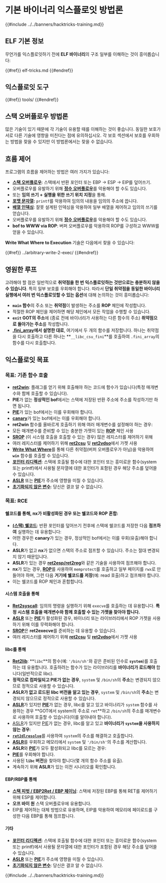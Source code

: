 # 기본 바이너리 익스플로잇 방법론

{{#include ../../banners/hacktricks-training.md}}

## ELF 기본 정보

무언가를 익스플로잇하기 전에 **ELF 바이너리**의 구조 일부를 이해하는 것이 흥미롭습니다:

{{#ref}}
elf-tricks.md
{{#endref}}

## 익스플로잇 도구

{{#ref}}
tools/
{{#endref}}

## 스택 오버플로우 방법론

많은 기술이 있기 때문에 각 기술이 유용할 때를 이해하는 것이 좋습니다. 동일한 보호가 서로 다른 기술에 영향을 미친다는 점에 유의하십시오. 각 보호 섹션에서 보호를 우회하는 방법을 찾을 수 있지만 이 방법론에서는 찾을 수 없습니다.

## 흐름 제어

프로그램의 흐름을 제어하는 방법은 여러 가지가 있습니다:

- [**스택 오버플로우**](../stack-overflow/index.html): 스택에서 반환 포인터 또는 EBP -> ESP -> EIP를 덮어쓰기.
- 오버플로우를 유발하기 위해 [**정수 오버플로우**](../integer-overflow.md)를 악용해야 할 수도 있습니다.
- 또는 **임의 쓰기 + 실행을 위한 쓰기 위치 지정**을 통해.
- [**포맷 문자열**](../format-strings/index.html)**:** `printf`를 악용하여 임의의 내용을 임의의 주소에 씁니다.
- [**배열 인덱싱**](../array-indexing.md): 잘못 설계된 인덱싱을 악용하여 일부 배열을 제어하고 임의의 쓰기를 얻습니다.
- 오버플로우를 유발하기 위해 [**정수 오버플로우**](../integer-overflow.md)를 악용해야 할 수도 있습니다.
- **bof to WWW via ROP**: 버퍼 오버플로우를 악용하여 ROP를 구성하고 WWW를 얻을 수 있습니다.

**Write What Where to Execution** 기술은 다음에서 찾을 수 있습니다:

{{#ref}}
../arbitrary-write-2-exec/
{{#endref}}

## 영원한 루프

고려해야 할 점은 일반적으로 **취약점을 한 번 익스플로잇하는 것만으로는 충분하지 않을 수 있습니다**. 특히 일부 보호를 우회해야 합니다. 따라서 **단일 취약점을 동일한 바이너리 실행에서 여러 번 익스플로잇할 수 있는 옵션**에 대해 논의하는 것이 흥미롭습니다:

- **`main` 함수**의 주소 또는 **취약점**이 발생하는 주소를 **ROP** 체인에 작성합니다.
- 적절한 ROP 체인을 제어하면 해당 체인에서 모든 작업을 수행할 수 있습니다.
- **`exit` GOT의 주소**에 (종료 전에 바이너리가 사용하는 다른 함수의 주소) **취약점으로 돌아가는 주소**를 작성합니다.
- [**.fini_array**](../arbitrary-write-2-exec/www2exec-.dtors-and-.fini_array.md#eternal-loop)**에서 설명한 대로**, 여기에서 두 개의 함수를 저장합니다. 하나는 취약점을 다시 호출하고 다른 하나는 **`__libc_csu_fini`**를 호출하여 `.fini_array`의 함수를 다시 호출합니다.

## 익스플로잇 목표

### 목표: 기존 함수 호출

- [**ret2win**](#ret2win): 플래그를 얻기 위해 호출해야 하는 코드에 함수가 있습니다(특정 매개변수와 함께 호출할 수 있습니다).
- **PIE**가 없는 **정상적인 bof**에서는 스택에 저장된 반환 주소에 주소를 작성하기만 하면 됩니다.
- [**PIE**](../common-binary-protections-and-bypasses/pie/index.html)가 있는 bof에서는 이를 우회해야 합니다.
- [**canary**](../common-binary-protections-and-bypasses/stack-canaries/index.html)가 있는 bof에서는 이를 우회해야 합니다.
- **ret2win** 함수를 올바르게 호출하기 위해 여러 매개변수를 설정해야 하는 경우:
- 모든 매개변수를 준비할 수 있는 충분한 가젯이 있는 [**ROP**](#rop-and-ret2...-techniques) 체인 사용
- [**SROP**](../rop-return-oriented-programing/srop-sigreturn-oriented-programming/index.html) (이 시스템 호출을 호출할 수 있는 경우) 많은 레지스터를 제어하기 위해
- 여러 레지스터를 제어하기 위해 [**ret2csu**](../rop-return-oriented-programing/ret2csu.md) 및 [**ret2vdso**](../rop-return-oriented-programing/ret2vdso.md)에서 가젯 사용
- [**Write What Where**](../arbitrary-write-2-exec/index.html)를 통해 다른 취약점(버퍼 오버플로우가 아님)을 악용하여 **`win`** 함수를 호출할 수 있습니다.
- [**포인터 리디렉션**](../stack-overflow/pointer-redirecting.md): 스택에 호출될 함수에 대한 포인터 또는 흥미로운 함수(system 또는 printf)에서 사용될 문자열에 대한 포인터가 포함된 경우 해당 주소를 덮어쓸 수 있습니다.
- [**ASLR**](../common-binary-protections-and-bypasses/aslr/index.html) 또는 [**PIE**](../common-binary-protections-and-bypasses/pie/index.html)가 주소에 영향을 미칠 수 있습니다.
- [**초기화되지 않은 변수**](../stack-overflow/uninitialized-variables.md): 당신은 결코 알 수 없습니다.

### 목표: RCE

#### 쉘코드를 통해, nx가 비활성화된 경우 또는 쉘코드와 ROP 혼합:

- [**(스택) 쉘코드**](#stack-shellcode): 반환 포인터를 덮어쓰기 전후에 스택에 쉘코드를 저장한 다음 **점프하여** 실행하는 데 유용합니다:
- 어떤 경우든 **canary**가 있는 경우, 정상적인 bof에서는 이를 우회(유출)해야 합니다.
- **ASLR**가 없고 **nx**가 없으면 스택의 주소로 점프할 수 있습니다. 주소는 절대 변경되지 않기 때문입니다.
- **ASLR**가 있는 경우 [**ret2esp/ret2reg**](../rop-return-oriented-programing/ret2esp-ret2reg.md)와 같은 기술을 사용하여 점프해야 합니다.
- **nx**가 있는 경우, [**ROP**](../rop-return-oriented-programing/index.html)를 사용하여 `memprotect`를 호출하고 일부 페이지를 `rwx`로 만들어야 하며, 그런 다음 **거기에 쉘코드를 저장**(예: read 호출)하고 점프해야 합니다.
- 이는 쉘코드를 ROP 체인과 혼합합니다.

#### 시스템 호출을 통해

- [**Ret2syscall**](../rop-return-oriented-programing/rop-syscall-execv/index.html): 임의의 명령을 실행하기 위해 `execve`를 호출하는 데 유용합니다. **특정 시스템 호출을 매개변수와 함께 호출할 수 있는 가젯을 찾아야 합니다.**
- [**ASLR**](../common-binary-protections-and-bypasses/aslr/index.html) 또는 [**PIE**](../common-binary-protections-and-bypasses/pie/index.html)가 활성화된 경우, 바이너리 또는 라이브러리에서 ROP 가젯을 사용하기 위해 이를 무력화해야 합니다.
- [**SROP**](../rop-return-oriented-programing/srop-sigreturn-oriented-programming/index.html)은 **ret2execve**를 준비하는 데 유용할 수 있습니다.
- 여러 레지스터를 제어하기 위해 [**ret2csu**](../rop-return-oriented-programing/ret2csu.md) 및 [**ret2vdso**](../rop-return-oriented-programing/ret2vdso.md)에서 가젯 사용

#### libc를 통해

- [**Ret2lib**](../rop-return-oriented-programing/ret2lib/index.html): **`libc`**의 함수(예: `'/bin/sh'`와 같은 준비된 인수로 **`system`**)를 호출하는 데 유용합니다. 호출하려는 함수가 있는 라이브러리를 **바이너리가 로드해야** 합니다(일반적으로 libc).
- **정적으로 컴파일되고 PIE가 없는 경우**, `system` 및 `/bin/sh`의 **주소**는 변경되지 않으므로 정적으로 사용할 수 있습니다.
- **ASLR가 없고 로드된 libc 버전을 알고 있는 경우**, `system` 및 `/bin/sh`의 **주소**는 변경되지 않으므로 정적으로 사용할 수 있습니다.
- [**ASLR**](../common-binary-protections-and-bypasses/aslr/index.html)가 있지만 [**PIE**](../common-binary-protections-and-bypasses/pie/index.html)가 없는 경우, libc를 알고 있고 바이너리가 `system` 함수를 사용하는 경우 **GOT에서 system의 주소로 `ret`**하고 `/bin/sh`의 주소를 매개변수로 사용하여 호출할 수 있습니다(이를 알아내야 합니다).
- [ASLR](../common-binary-protections-and-bypasses/aslr/index.html)가 있지만 [PIE](../common-binary-protections-and-bypasses/pie/index.html)가 없는 경우, libc를 알고 있고 **바이너리가 `system`을 사용하지 않는 경우**:
- [**`ret2dlresolve`**](../rop-return-oriented-programing/ret2dlresolve.md)를 사용하여 `system`의 주소를 해결하고 호출합니다.
- [**ASLR**](../common-binary-protections-and-bypasses/aslr/index.html)를 우회하고 메모리에서 `system` 및 `'/bin/sh'`의 주소를 계산합니다.
- **ASLR**와 [**PIE**](../common-binary-protections-and-bypasses/pie/index.html)가 모두 활성화되고 libc를 모르는 경우: 
- [**PIE**](../common-binary-protections-and-bypasses/pie/index.html)를 우회해야 합니다.
- 사용된 **`libc` 버전**을 찾아야 합니다(몇 개의 함수 주소를 유출).
- 계속하기 위해 **ASLR**가 있는 이전 시나리오를 확인합니다.

#### EBP/RBP를 통해

- [**스택 피벗 / EBP2Ret / EBP 체이닝**](../stack-overflow/stack-pivoting-ebp2ret-ebp-chaining.md): 스택에 저장된 EBP를 통해 RET를 제어하기 위해 ESP를 제어합니다.
- **오프 바이 원** 스택 오버플로우에 유용합니다.
- EIP를 제어하는 대체 방법으로 유용하며, EIP를 악용하여 메모리에 페이로드를 구성한 다음 EBP를 통해 점프합니다.

#### 기타

- [**포인터 리디렉션**](../stack-overflow/pointer-redirecting.md): 스택에 호출될 함수에 대한 포인터 또는 흥미로운 함수(system 또는 printf)에서 사용될 문자열에 대한 포인터가 포함된 경우 해당 주소를 덮어쓸 수 있습니다.
- [**ASLR**](../common-binary-protections-and-bypasses/aslr/index.html) 또는 [**PIE**](../common-binary-protections-and-bypasses/pie/index.html)가 주소에 영향을 미칠 수 있습니다.
- [**초기화되지 않은 변수**](../stack-overflow/uninitialized-variables.md): 당신은 결코 알 수 없습니다.

{{#include ../../banners/hacktricks-training.md}}

